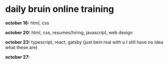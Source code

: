 # **daily bruin online training**

**october 16:** html, css

**october 20:** html, css, resumes/hiring, javascript, web design

**october 23:** typescript, react, gatsby (just bein real with u I still have no idea what these are)

**october 27:**
